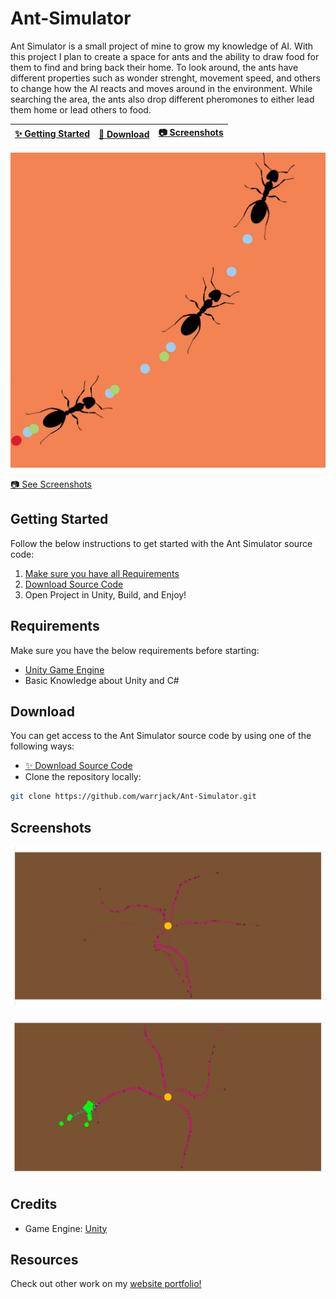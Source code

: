 # Ant-Simulator

Ant Simulator is a small project of mine to grow my knowledge of AI. With this project I plan to create a space for ants and the ability to draw food for them to find and bring back their home. To look around, the ants have different properties such as wonder strenght, movement speed, and others to change how the AI reacts and moves around in the environment. While searching the area, the ants also drop different pheromones to either lead them home or lead others to food.

| [:sparkles: Getting Started](#getting-started) | [:rocket: Download](#download) | [:camera: Screenshots](#screenshots) |
| --------------- | -------- | ----------- |

<p align="center">
  <img src="https://github.com/warrjack/Ant-Simulator/blob/main/Screenshots/Icon.jpg" />
</p>

[:camera: See Screenshots](#screenshots)


## Getting Started

Follow the below instructions to get started with the Ant Simulator source code:

1. [Make sure you have all Requirements](#requirements)
2. [Download Source Code](#download)
3. Open Project in Unity, Build, and Enjoy!

## Requirements

Make sure you have the below requirements before starting:

- [Unity Game Engine](https://unity3d.com)
- Basic Knowledge about Unity and C#

## Download

You can get access to the Ant Simulator source code by using one of the following ways:

- [:sparkles: Download Source Code](https://github.com/warrjack/Ant-Simulator/archive/master.zip)
- Clone the repository locally:

```bash
git clone https://github.com/warrjack/Ant-Simulator.git
```

## Screenshots

<p align="center">
  <img src="https://github.com/warrjack/Ant-Simulator/blob/main/Screenshots/Gameplay1.png" />
</p>

<p align="center">
  <img src="https://github.com/warrjack/Ant-Simulator/blob/main/Screenshots/Gameplay2.png" />
</p>

## Credits
- Game Engine: [Unity](https://unity3d.com/)

## Resources

Check out other work on my [website portfolio!](https://warrjack.com)
